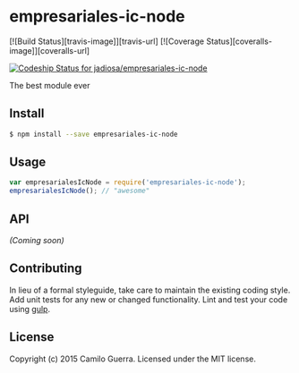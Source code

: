 # empresariales-ic-node 
[![Build Status][travis-image]][travis-url] [![Coverage Status][coveralls-image]][coveralls-url]

[ ![Codeship Status for jadiosa/empresariales-ic-node](https://codeship.com/projects/20a11ce0-f06f-0132-1e9f-0e935ee940a2/status?branch=master)](https://codeship.com/projects/84620)

The best module ever

## Install

```bash
$ npm install --save empresariales-ic-node
```


## Usage

```javascript
var empresarialesIcNode = require('empresariales-ic-node');
empresarialesIcNode(); // "awesome"
```

## API

_(Coming soon)_


## Contributing

In lieu of a formal styleguide, take care to maintain the existing coding style. Add unit tests for any new or changed functionality. Lint and test your code using [gulp](http://gulpjs.com/).


## License

Copyright (c) 2015 Camilo Guerra. Licensed under the MIT license.




